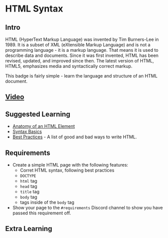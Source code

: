 # HTML Syntax

## Intro

HTML (HyperText Markup Language) was invented by Tim Burners-Lee in 1989. It is a subset of XML (eXtensible Markup Language) and is not a programming language - it is a markup language. That means it is used to describe data and documents. Since it was first invented, HTML has been revised, updated, and improved since then. The latest version of HTML, HTML5, emphasizes media and syntactically correct markup.

This badge is fairly simple - learn the language and structure of an HTML document.

## [Video](https://www.youtube.com/watch?v=8RXV32TwmS8)

## Suggested Learning

- [Anatomy of an HTML Element](https://codepen.io/var-bin/pen/bWQKGW)
- [Syntax Basics](http://marksheet.io/html-syntax.html)
- [Best Practices](https://www.w3schools.com/html/html5_syntax.asp) - A list of good and bad ways to write HTML.

## Requirements

- Create a simple HTML page with the following features:
  - Corret HTML syntax, following best practices
  - `DOCTYPE`
  - `html` tag
  - `head` tag
  - `title` tag
  - `body` tag
  - tags inside of the `body` tag
- Show your page to the `#requirements` Discord channel to show you have passed this requirement off.

## Extra Learning

